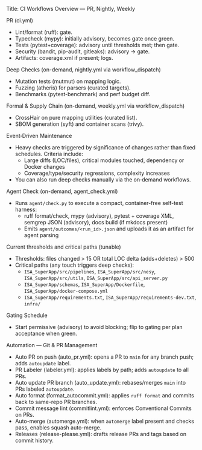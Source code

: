 Title: CI Workflows Overview — PR, Nightly, Weekly

PR (ci.yml)
- Lint/format (ruff): gate.
- Typecheck (mypy): initially advisory, becomes gate once green.
- Tests (pytest+coverage): advisory until thresholds met; then gate.
- Security (bandit, pip-audit, gitleaks): advisory → gate.
- Artifacts: coverage.xml if present; logs.

Deep Checks (on-demand, nightly.yml via workflow_dispatch)
- Mutation tests (mutmut) on mapping logic.
- Fuzzing (atheris) for parsers (curated targets).
- Benchmarks (pytest-benchmark) and perf budget diff.

Formal & Supply Chain (on-demand, weekly.yml via workflow_dispatch)
- CrossHair on pure mapping utilities (curated list).
- SBOM generation (syft) and container scans (trivy).

Event‑Driven Maintenance
- Heavy checks are triggered by significance of changes rather than fixed schedules. Criteria include:
  - Large diffs (LOC/files), critical modules touched, dependency or Docker changes
  - Coverage/type/security regressions, complexity increases
- You can also run deep checks manually via the on‑demand workflows.

Agent Check (on-demand, agent_check.yml)
- Runs `agent/check.py` to execute a compact, container-free self-test harness:
  - ruff format/check, mypy (advisory), pytest + coverage XML, semgrep JSON (advisory), docs build (if mkdocs present)
  - Emits `agent/outcomes/<run_id>.json` and uploads it as an artifact for agent parsing

Current thresholds and critical paths (tunable)
- Thresholds: files changed > 15 OR total LOC delta (adds+deletes) > 500
- Critical paths (any touch triggers deep checks):
  - `ISA_SuperApp/src/pipelines`, `ISA_SuperApp/src/nesy`, `ISA_SuperApp/src/utils`, `ISA_SuperApp/src/api_server.py`
  - `ISA_SuperApp/schemas`, `ISA_SuperApp/Dockerfile`, `ISA_SuperApp/docker-compose.yml`
  - `ISA_SuperApp/requirements.txt`, `ISA_SuperApp/requirements-dev.txt`, `infra/`

Gating Schedule
- Start permissive (advisory) to avoid blocking; flip to gating per plan acceptance when green.

Automation — Git & PR Management
- Auto PR on push (auto_pr.yml): opens a PR to `main` for any branch push; adds `autoupdate` label.
- PR Labeler (labeler.yml): applies labels by path; adds `autoupdate` to all PRs.
- Auto update PR branch (auto_update.yml): rebases/merges `main` into PRs labeled `autoupdate`.
- Auto format (format_autocommit.yml): applies `ruff format` and commits back to same-repo PR branches.
- Commit message lint (commitlint.yml): enforces Conventional Commits on PRs.
- Auto-merge (automerge.yml): when `automerge` label present and checks pass, enables squash auto-merge.
- Releases (release-please.yml): drafts release PRs and tags based on commit history.

